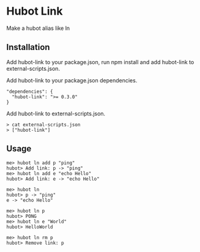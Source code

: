 # Hubot Link

Make a hubot alias like ln

## Installation

Add hubot-link to your package.json, run npm install and add hubot-link to external-scripts.json.

Add hubot-link to your package.json dependencies.

    "dependencies": {
      "hubot-link": ">= 0.3.0"
    }

Add hubot-link to external-scripts.json.

    > cat external-scripts.json
    > ["hubot-link"]

## Usage

    me> hubot ln add p "ping"
    hubot> Add link: p -> "ping"
    me> hubot ln add e "echo Hello"
    hubot> Add link: e -> "echo Hello"
    
    me> hubot ln
    hubot> p -> "ping"
    e -> "echo Hello"
    
    me> hubot ln p
    hubot> PONG
    me> hubot ln e "World"
    hubot> HelloWorld
    
    me> hubot ln rm p
    hubot> Remove link: p
